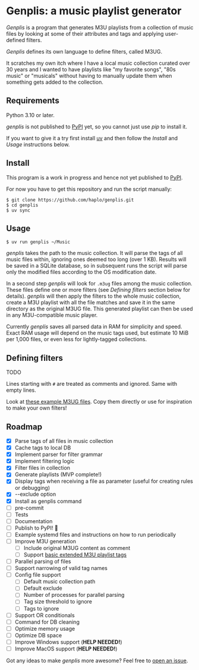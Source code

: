 # Genplis: a music playlist generator

*Genplis* is a program that generates M3U playlists from a collection of music files by looking at some of their attributes and tags and applying user-defined filters.

*Genplis* defines its own language to define filters, called M3UG.

It scratches my own itch where I have a local music collection curated over 30 years and I wanted to have playlists like "my favorite songs", "80s music" or "musicals" without having to manually update them when something gets added to the collection.

## Requirements

Python 3.10 or later.

*genplis* is not published to [PyPI](https://pypi.org/) yet, so you cannot just use *pip* to install it.

If you want to give it a try first install [uv](https://github.com/astral-sh/uv) and then follow the *Install* and *Usage* instructions below.

## Install

This program is a work in progress and hence not yet published to [PyPI](https://pypi.org/).

For now you have to get this repository and run the script manually:

    $ git clone https://github.com/haplo/genplis.git
    $ cd genplis
    $ uv sync

## Usage

    $ uv run genplis ~/Music

*genplis* takes the path to the music collection.
It will parse the tags of all music files within, ignoring ones deemed too long (over 1 KB).
Results will be saved in a SQLite database, so in subsequent runs the script will parse only the modified files according to the OS modification date.

In a second step *genplis* will look for `.m3ug` files among the music collection.
These files define one or more filters (see *Defining filters* section below for details).
*genplis* will then apply the filters to the whole music collection, create a M3U playlist with all the file matches and save it in the same directory as the original M3UG file.
This generated playlist can then be used in any M3U-compatible music player.

Currently *genplis* saves all parsed data in RAM for simplicity and speed.
Exact RAM usage will depend on the music tags used, but estimate 10 MiB per 1,000 files, or even less for lightly-tagged collections.

## Defining filters

TODO

Lines starting with `#` are treated as comments and ignored.
Same with empty lines.

Look at [these example M3UG files](examples).
Copy them directly or use for inspiration to make your own filters!

## Roadmap

- [x] Parse tags of all files in music collection
- [x] Cache tags to local DB
- [x] Implement parser for filter grammar
- [x] Implement filtering logic
- [x] Filter files in collection
- [x] Generate playlists (MVP complete!)
- [x] Display tags when receiving a file as parameter (useful for creating rules or debugging)
- [x] --exclude option
- [x] Install as genplis command
- [ ] pre-commit
- [ ] Tests
- [ ] Documentation
- [ ] Publish to PyPI! 🚀
- [ ] Example systemd files and instructions on how to run periodically
- [ ] Improve M3U generation
  - [ ] Include original M3UG content as comment
  - [ ] Support [basic extended M3U playlist tags](https://datatracker.ietf.org/doc/html/rfc8216#section-4.3)
- [ ] Parallel parsing of files
- [ ] Support narrowing of valid tag names
- [ ] Config file support
  - [ ] Default music collection path
  - [ ] Default exclude
  - [ ] Number of processes for parallel parsing
  - [ ] Tag size threshold to ignore
  - [ ] Tags to ignore
- [ ] Support OR conditionals
- [ ] Command for DB cleaning
- [ ] Optimize memory usage
- [ ] Optimize DB space
- [ ] Improve Windows support (**HELP NEEDED!**)
- [ ] Improve MacOS support (**HELP NEEDED!**)

Got any ideas to make *genplis* more awesome?
Feel free to [open an issue](https://github.com/haplo/genplis/issues).
